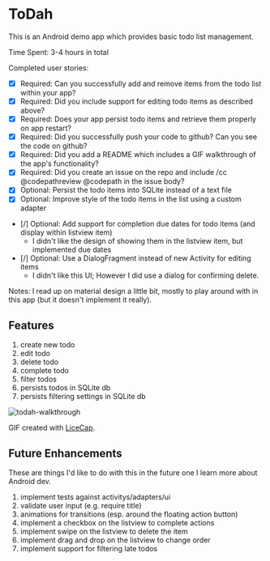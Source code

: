 # ToDah

This is an Android demo app which provides basic todo list management.

Time Spent: 3-4 hours in total

Completed user stories:

* [x] Required: Can you successfully add and remove items from the todo list within your app?
* [x] Required: Did you include support for editing todo items as described above?
* [x] Required: Does your app persist todo items and retrieve them properly on app restart?
* [x] Required: Did you successfully push your code to github? Can you see the code on github?
* [x] Required: Did you add a README which includes a GIF walkthrough of the app's functionality?
* [x] Required: Did you create an issue on the repo and include /cc @codepathreview @codepath in the issue body?
* [x] Optional: Persist the todo items into SQLite instead of a text file
* [x] Optional: Improve style of the todo items in the list using a custom adapter
* [/] Optional: Add support for completion due dates for todo items (and display within listview item)
    - I didn't like the design of showing them in the listview item, but implemented due dates
* [/] Optional: Use a DialogFragment instead of new Activity for editing items
    -  I didn't like this UI; However I did use a dialog for confirming delete.

 Notes:  I read up on material design a little bit, mostly to play around with in this app (but it doesn't implement it really).

## Features

1. create new todo
1. edit todo
1. delete todo
1. complete todo
1. filter todos
1. persists todos in SQLite db
1. persists filtering settings in SQLite db

![todah-walkthrough](https://cloud.githubusercontent.com/assets/48271/10261463/f741681e-695e-11e5-8eb0-95219c68447f.gif)

GIF created with [LiceCap](http://www.cockos.com/licecap/).

## Future Enhancements

These are things I'd like to do with this in the future one I learn more about Android dev.

1. implement tests against activitys/adapters/ui
1. validate user input (e.g. require title)
1. animations for transitions (esp. around the floating action button)
1. implement a checkbox on the listview to complete actions
1. implement swipe on the listview to delete the item
1. implement drag and drop on the listview to change order
1. implement support for filtering late todos
